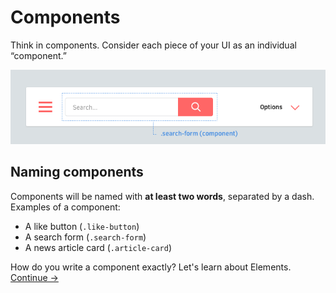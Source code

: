 # Components

Think in components. Consider each piece of your UI as an individual “component.”

![](https://raw.githubusercontent.com/arxpoetica/gs-css-rules/master/img/component-example.png)

## Naming components

Components will be named with **at least two words**, separated by a dash. Examples of a component:

* A like button (`.like-button`)
* A search form (`.search-form`)
* A news article card (`.article-card`)

How do you write a component exactly? Let's learn about Elements. [Continue →](elements.md)
